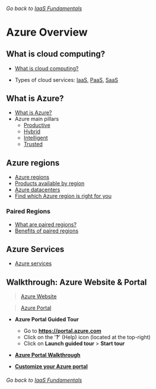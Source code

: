 ###### Go back to [IaaS Fundamentals](iaas-fundamentals.md#resources)

# Azure Overview


## What is cloud computing?

* [What is cloud computing?](https://azure.microsoft.com/en-us/overview/what-is-cloud-computing/)

* Types of cloud services: [IaaS](https://azure.microsoft.com/en-us/overview/what-is-iaas/), [PaaS](https://azure.microsoft.com/en-us/overview/what-is-paas/), [SaaS](https://azure.microsoft.com/en-us/overview/what-is-saas/)


## What is Azure?

* [What is Azure?](https://azure.microsoft.com/en-us/overview/what-is-azure/) 
* Azure main pillars
  * [Productive](https://azure.microsoft.com/en-us/overview/productivity/)
  * [Hybrid](https://azure.microsoft.com/en-us/overview/hybrid-cloud/)
  * [Intelligent](https://azure.microsoft.com/en-us/overview/intelligent/)
  * [Trusted](https://azure.microsoft.com/en-us/overview/trusted-cloud/)


## Azure regions

* [Azure regions](https://azure.microsoft.com/en-us/regions/) 
* [Products available by region](https://azure.microsoft.com/en-us/regions/)
* [Azure datacenters](https://azure.microsoft.com/en-us/overview/datacenters/)
* [Find which Azure region is right for you](https://azure.microsoft.com/en-us/overview/datacenters/how-to-choose/)


### Paired Regions

* [What are paired regions?](https://docs.microsoft.com/en-us/azure/best-practices-availability-paired-regions#what-are-paired-regions)
* [Benefits of paired regions](https://docs.microsoft.com/en-us/azure/best-practices-availability-paired-regions#benefits-of-paired-regions)


## Azure Services

* [Azure services](https://docs.microsoft.com/en-us/azure/#pivot=products&panel=all) 


## Walkthrough: Azure Website & Portal


> [Azure Website](https://azure.microsoft.com) 

> [Azure Portal](https://portal.azure.com) 


* **Azure Portal Guided Tour**
  * Go to **https://portal.azure.com**
  * Click on the '**?**' (Help) icon (located at the top-right) 
  * Click on **Launch guided tour** > **Start tour**

* [**Azure Portal Walkthrough**](https://github.com/Azure/onboarding-guidance/blob/master/Portal/PortalTour101.md)

* [**Customize your Azure portal**](https://github.com/Azure/fta-azurefundamentals/blob/master/iaas-fundamentals/articles/website-on-iaas-http.md#customize-your-azure-portal)



###### Go back to [IaaS Fundamentals](iaas-fundamentals.md#resources)
